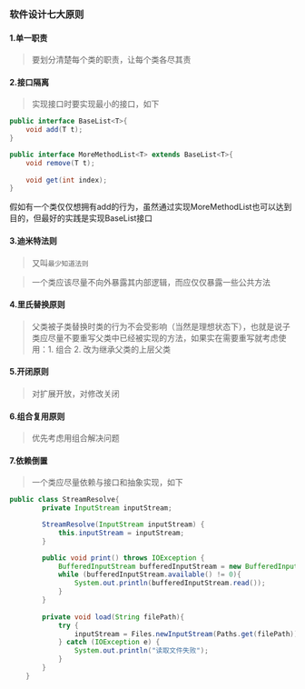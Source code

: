 ### 软件设计七大原则

#### 1.单一职责

> 要划分清楚每个类的职责，让每个类各尽其责

#### 2.接口隔离

> 实现接口时要实现最小的接口，如下

```java
public interface BaseList<T>{
    void add(T t);
}
```

```java
public interface MoreMethodList<T> extends BaseList<T>{
    void remove(T t);
        
    void get(int index);
}
```

假如有一个类仅仅想拥有add的行为，虽然通过实现MoreMethodList也可以达到目的，但最好的实践是实现BaseList接口

<!-- more -->

#### 3.迪米特法则

> 又叫`最少知道法则`

> 一个类应该尽量不向外暴露其内部逻辑，而应仅仅暴露一些公共方法

#### 4.里氏替换原则

> 父类被子类替换时类的行为不会受影响（当然是理想状态下），也就是说子类应尽量不要重写父类中已经被实现的方法，如果实在需要重写就考虑使用：1. 组合  2. 改为继承父类的上层父类

#### 5.开闭原则

> 对扩展开放，对修改关闭

#### 6.组合复用原则

> 优先考虑用组合解决问题

#### 7.依赖倒置

> 一个类应尽量依赖与接口和抽象实现，如下

```java
public class StreamResolve{
        private InputStream inputStream;

        StreamResolve(InputStream inputStream) {
            this.inputStream = inputStream;
        }

        public void print() throws IOException {
            BufferedInputStream bufferedInputStream = new BufferedInputStream(inputStream);
            while (bufferedInputStream.available() != 0){
                System.out.println(bufferedInputStream.read());
            }
        }
        
        private void load(String filePath){
            try {
                inputStream = Files.newInputStream(Paths.get(filePath));
            } catch (IOException e) {
                System.out.println("读取文件失败");
            }
        }
    }
```

